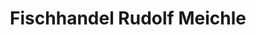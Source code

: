 ---
title: "Fischhandel Rudolf Meichle"
url: /friedrichshafen/fischhandel-rudolf-meichle/
shop: Fisch
---